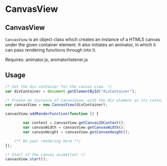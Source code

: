 # CanvasView

## CanvasView
```CanvasView``` is an object class which creates an instance of a HTML5 canvas under the given container element. It also initiates an animator, in which it can pass rendering functions through into it.

Requires: animator.js, animatorlistener.js

## Usage
```javascript
/* Get the div container for the canvas view. */
var divContainer = document.getElementById("divContainer");

/* Create an instance of CanvasView, with the div element as its container. */
var canvasView = new CanvasView(divContainer);

canvasView.addRenderFunction(function () {

		var context = canvasView.getCanvas2DContext();
		var canvasWidth = canvasView.getCanvasWidth();
		var canvasHeight = canvasView.getCanvasHeight();

    /** Do your rendering here **/
});

/* Start of the canvas animation! */
canvasView.start();
```
